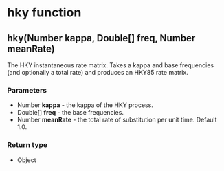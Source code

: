hky function
============
hky(Number **kappa**, Double[] **freq**, Number **meanRate**)
-------------------------------------------------------------

The HKY instantaneous rate matrix. Takes a kappa and base frequencies (and optionally a total rate) and produces an HKY85 rate matrix.

### Parameters

- Number **kappa** - the kappa of the HKY process.
- Double[] **freq** - the base frequencies.
- Number **meanRate** - the total rate of substitution per unit time. Default 1.0.

### Return type

- Object



